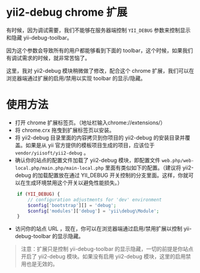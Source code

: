 # yii2-debug chrome 扩展

有时候，因为调试需要，我们不能够在服务器端控制 `YII_DEBUG` 参数来控制显示和隐藏 yii-debug-toolbar。

因为这个参数会导致所有的用户都能够看到下面的 toolbar，这个时候，如果我们有调试需求的时候，就非常苦恼了。

这里，我对 yii2-debug 模块稍微做了修改，配合这个 chrome 扩展，我们可以在浏览器端通过扩展的启用/禁用以实现 toolbar 的显示/隐藏。

# 使用方法

* 打开 chrome 扩展标签页。（地址栏输入chrome://extensions/）
* 将 chrome.crx 拖曳到扩展标签页以安装。
* 将 yii2-debug 目录里面的内容拷贝到你项目的 yii2-debug 的安装目录并覆盖。如果是从 yii 官方提供的模板项目生成的项目，应该位于 `vendor/yiisoft/yii2-debug` 。
* 确认你的站点的配置文件加载了 yii2-debug 模块，即配置文件  `web.php/web-local.php/main.php/main-local.php` 里面有类似如下的配置。（建议将 yii2-debug 的加载配置放在通过 YII_DEBUG 开关控制的分支里面。这样，你就可以在生成环境禁用这个开关以避免性能损失。）

```php
	if (YII_DEBUG) {
	    // configuration adjustments for 'dev' environment
	    $config['bootstrap'][] = 'debug';
	    $config['modules']['debug'] = 'yii\debug\Module';
	}
```

* 访问你的站点 URL ，现在，你可以在浏览器端通过启用/禁用扩展以控制 yii-debug-toolbar 的显示隐藏。

>注意：扩展只是控制 yii-debug-toolbar 的显示隐藏，一切的前提是你站点开启了 yii2-debug 模块。如果没有启用 yii2-debug 模块，这里的启用禁用也是无效的。

